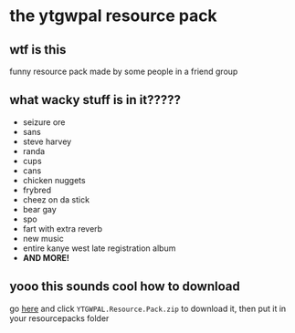 # the ytgwpal resource pack
## wtf is this
funny resource pack made by some people in a friend group
## what wacky stuff is in it?????
- seizure ore
- sans
- steve harvey
- randa
- cups
- cans
- chicken nuggets
- frybred
- cheez on da stick
- bear gay
- spo
- fart with extra reverb
- new music
- entire kanye west late registration album
- **AND MORE!**
## yooo this sounds cool how to download
go [here](https://github.com/YTGWPAL/ytgwpal-resource-pack/releases/latest) and click `YTGWPAL.Resource.Pack.zip` to download it, then put it in your resourcepacks folder
